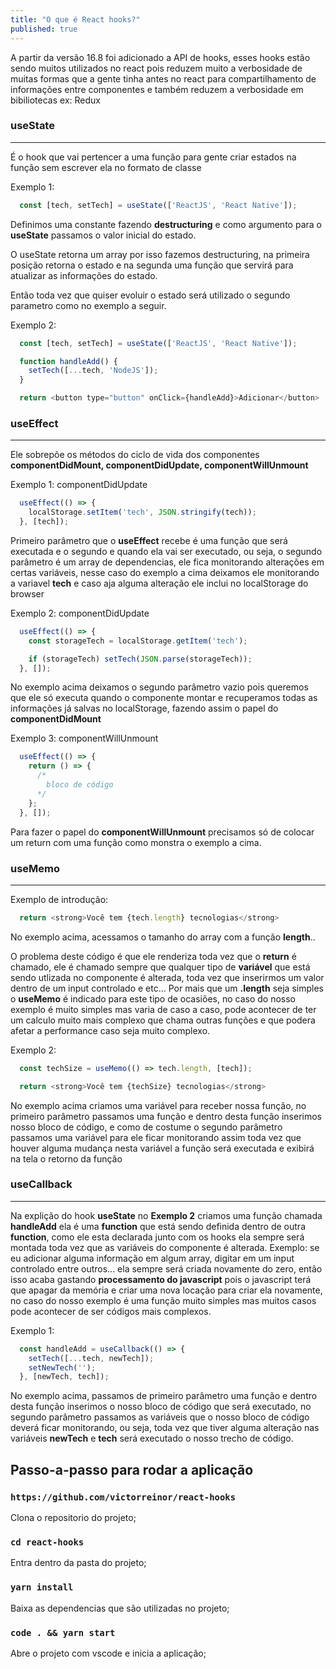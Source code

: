 ```yaml
---
title: "O que é React hooks?"
published: true
---
```

A partir da versão 16.8 foi adicionado a API de hooks, esses hooks estão sendo muitos utilizados no react pois reduzem muito a verbosidade de muitas formas que a gente tinha antes no react para compartilhamento de informações entre componentes e também reduzem a verbosidade em bibiliotecas ex: Redux

### useState
---
É o hook que vai pertencer a uma função para gente criar estados na função sem escrever ela no formato de classe

Exemplo 1:
```javascript
  const [tech, setTech] = useState(['ReactJS', 'React Native']);
```

Definimos uma constante fazendo **destructuring** e como argumento para o **useState** passamos o valor inicial do estado.

O useState retorna um array por isso fazemos destructuring, na primeira posição retorna o estado e na segunda uma função que servirá para atualizar as informações do estado.

Então toda vez que quiser evoluir o estado será utilizado o segundo parametro como no exemplo a seguir.

Exemplo 2:
```javascript
  const [tech, setTech] = useState(['ReactJS', 'React Native']);

  function handleAdd() {
    setTech([...tech, 'NodeJS']);
  }

  return <button type="button" onClick={handleAdd}>Adicionar</button>
```

### useEffect
---
Ele sobrepõe os métodos do ciclo de vida dos componentes **componentDidMount, componentDidUpdate, componentWillUnmount**

Exemplo 1: componentDidUpdate
```javascript
  useEffect(() => {
    localStorage.setItem('tech', JSON.stringify(tech));
  }, [tech]);
```

Primeiro parâmetro que o **useEffect** recebe é uma função que será executada e o segundo e quando ela vai ser executado, ou seja, o segundo parâmetro é um array de dependencias, ele fica monitorando alterações em certas variáveis, nesse caso do exemplo a cima deixamos ele monitorando a variavel **tech** e caso aja alguma alteração ele inclui no localStorage do browser

Exemplo 2: componentDidUpdate
```javascript
  useEffect(() => {
    const storageTech = localStorage.getItem('tech');

    if (storageTech) setTech(JSON.parse(storageTech));
  }, []);
```

No exemplo acima deixamos o segundo parâmetro vazio pois queremos que ele só executa quando o componente montar e recuperamos todas as informações já salvas no localStorage, fazendo assim o papel do **componentDidMount**

Exemplo 3: componentWillUnmount
```javascript
  useEffect(() => {
    return () => {
      /*
        bloco de código
      */
    };
  }, []);
```

Para fazer o papel do **componentWillUnmount** precisamos só de colocar um return com uma função como monstra o exemplo a cima.

### useMemo
---
Exemplo de introdução:
```javascript
  return <strong>Você tem {tech.length} tecnologias</strong>
```
No exemplo acima, acessamos o tamanho do array com a função **length**..

O problema deste código é que ele renderiza toda vez que o **return** é chamado, ele é chamado sempre que qualquer tipo de **variável** que está sendo utlizada no componente é alterada, toda vez que inserirmos um valor dentro de um input controlado e etc... Por mais que um **.length** seja simples o **useMemo** é indicado para este tipo de ocasiões, no caso do nosso exemplo é muito simples mas varia de caso a caso, pode acontecer de ter um calculo muito mais complexo que chama outras funções e que podera afetar a performance caso seja muito complexo.

Exemplo 2:
```javascript
  const techSize = useMemo(() => tech.length, [tech]);

  return <strong>Você tem {techSize} tecnologias</strong>
```

No exemplo acima criamos uma variável para receber nossa função, no primeiro parâmetro passamos uma função e dentro desta função inserimos nosso bloco de código, e como de costume o segundo parâmetro passamos uma variável para ele ficar monitorando assim toda vez que houver alguma mudança nesta variável a função será executada e exibirá na tela o retorno da função

### useCallback
---
Na explição do hook **useState** no **Exemplo 2** criamos uma função chamada **handleAdd** ela é uma **function** que está sendo definida dentro de outra **function**, como ele esta declarada junto com os hooks ela sempre será montada toda vez que as variáveis do componente é alterada.
Exemplo: se eu adicionar alguma informação em algum array, digitar em um input controlado entre outros... ela sempre será criada novamente do zero, então isso acaba gastando **processamento do javascript** pois o javascript terá que apagar da memória e criar uma nova locação para criar ela novamente, no caso do nosso exemplo é uma função muito simples mas muitos casos pode acontecer de ser códigos mais complexos.

Exemplo 1:
```javascript
  const handleAdd = useCallback(() => {
    setTech([...tech, newTech]);
    setNewTech('');
  }, [newTech, tech]);
```

No exemplo acima, passamos de primeiro parâmetro uma função e dentro desta função inserimos o nosso bloco de código que será executado, no segundo parâmetro passamos as variáveis que o nosso bloco de código deverá ficar monitorando, ou seja, toda vez que tiver alguma alteração nas variáveis **newTech** e **tech** será executado o nosso trecho de código.

## Passo-a-passo para rodar a aplicação

### `https://github.com/victorreinor/react-hooks`
Clona o repositorio do projeto;

### `cd react-hooks`
Entra dentro da pasta do projeto;

### `yarn install`
Baixa as dependencias que são utilizadas no projeto;

### `code . && yarn start`
Abre o projeto com vscode e inicia a aplicação;
